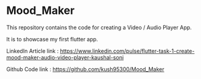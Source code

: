# Mood_Maker
This repository contains the code for creating a Video / Audio Player App.

It is to showcase my first flutter app.

LinkedIn Article link : https://www.linkedin.com/pulse/flutter-task-1-create-mood-maker-audio-video-player-kaushal-soni

Github Code link : https://github.com/kush95300/Mood_Maker
